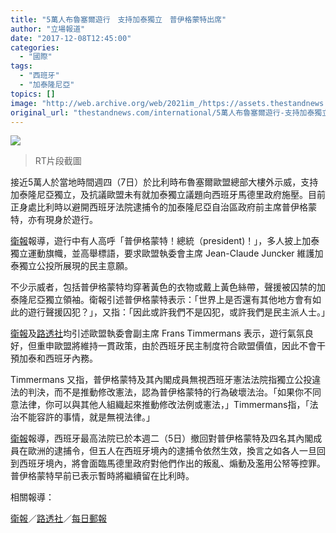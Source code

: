 ```yaml
---
title: "5萬人布魯塞爾遊行　支持加泰獨立　普伊格蒙特出席"
author: "立場報道"
date: "2017-12-08T12:45:00"
categories:
  - "國際"
tags:
  - "西班牙"
  - "加泰隆尼亞"
topics: []
image: "http://web.archive.org/web/2021im_/https://assets.thestandnews.com/media/photos/BRUSSELS_llvsK.png"
original_url: "thestandnews.com/international/5萬人布魯塞爾遊行-支持加泰獨立-普伊格蒙特出席"
---
```

![](http://web.archive.org/web/2021im_/https://assets.thestandnews.com/media/photos/BRUSSELS_llvsK.png)
> RT片段截圖

接近5萬人於當地時間週四（7日）於比利時布魯塞爾歐盟總部大樓外示威，支持加泰隆尼亞獨立，及抗議歐盟未有就加泰獨立議題向西班牙馬德里政府施壓。目前正身處比利時以避開西班牙法院逮捕令的加泰隆尼亞自治區政府前主席普伊格蒙特，亦有現身於遊行。

[衛報](http://web.archive.org/web/20211229132816/https://www.theguardian.com/world/2017/dec/07/carles-puigdemont-hailed-as-hero-at-catalan-march-in-brussels)報導，遊行中有人高呼「普伊格蒙特！總統（president)！」，多人披上加泰獨立運動旗幟，並高舉標語，要求歐盟執委會主席 Jean-Claude Juncker 維護加泰獨立公投所展現的民主意願。

不少示威者，包括普伊格蒙特均穿著黃色的衣物或戴上黃色絲帶，聲援被囚禁的加泰隆尼亞獨立領袖。衛報引述普伊格蒙特表示：「世界上是否還有其他地方會有如此的遊行聲援囚犯？」，又指：「因此或許我們不是囚犯，或許我們是民主派人士。」

[衛報](http://web.archive.org/web/20211229132816/https://www.theguardian.com/world/2017/dec/07/carles-puigdemont-hailed-as-hero-at-catalan-march-in-brussels)及[路透社](http://web.archive.org/web/20211229132816/https://www.reuters.com/article/us-spain-politics-catalonia-brussels/catalan-separatists-march-in-brussels-idUSKBN1E11RH)均引述歐盟執委會副主席 Frans Timmermans 表示，遊行氣氛良好，但重申歐盟將維持一貫政策，由於西班牙民主制度符合歐盟價值，因此不會干預加泰和西班牙內務。

Timmermans 又指，普伊格蒙特及其內閣成員無視西班牙憲法法院指獨立公投違法的判決，而不是推動修改憲法，認為普伊格蒙特的行為破壞法治。「如果你不同意法律，你可以與其他人組織起來推動修改法例或憲法，」Timmermans指，「法治不能容許的事情，就是無視法律。」

[衛報](http://web.archive.org/web/20211229132816/https://www.theguardian.com/world/2017/dec/05/spanish-judge-withdraws-arrest-warrants-for-carles-puigdemont)報導，西班牙最高法院已於本週二（5日）撤回對普伊格蒙特及四名其內閣成員在歐洲的逮捕令，但五人在西班牙境內的逮捕令依然生效，換言之如各人一旦回到西班牙境內，將會面臨馬德里政府對他們作出的叛亂、煽動及濫用公帑等控罪。普伊格蒙特早前已表示暫時將繼續留在比利時。

相關報導：

[衛報](http://web.archive.org/web/20211229132816/https://www.theguardian.com/world/2017/dec/07/carles-puigdemont-hailed-as-hero-at-catalan-march-in-brussels)／[路透社](http://web.archive.org/web/20211229132816/https://www.reuters.com/article/us-spain-politics-catalonia-brussels/catalan-separatists-march-in-brussels-idUSKBN1E11RH)／[每日郵報](http://web.archive.org/web/20211229132816/http://www.telegraph.co.uk/news/2017/12/07/catalonian-independence-protesters-flock-brussels-show-support/)